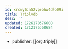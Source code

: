 ```yaml
---
id: xrcwy6cn52vpebhw4dlo09i
title: Triplydb
desc: ''
updated: 1726178576608
created: 1712175768684
---
```


- publisher: [[org.triply]]

